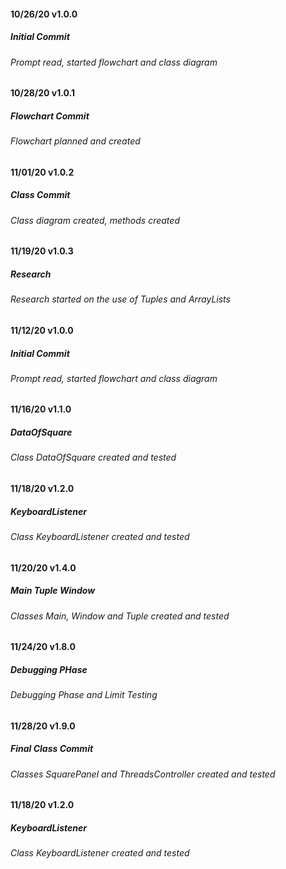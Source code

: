 #### 10/26/20 v1.0.0
##### Initial Commit
###### Prompt read, started flowchart and class diagram

#### 10/28/20 v1.0.1
##### Flowchart Commit
###### Flowchart planned and created

#### 11/01/20 v1.0.2
##### Class Commit
###### Class diagram created, methods created

#### 11/19/20 v1.0.3
##### Research
###### Research started on the use of Tuples and ArrayLists

#### 11/12/20 v1.0.0
##### Initial Commit
###### Prompt read, started flowchart and class diagram

#### 11/16/20 v1.1.0
##### DataOfSquare
###### Class DataOfSquare created and tested

#### 11/18/20 v1.2.0
##### KeyboardListener
###### Class KeyboardListener created and tested

#### 11/20/20 v1.4.0
##### Main Tuple Window
###### Classes Main, Window and Tuple created and tested

#### 11/24/20 v1.8.0
##### Debugging PHase
###### Debugging Phase and Limit Testing

#### 11/28/20 v1.9.0
##### Final Class Commit
###### Classes SquarePanel and ThreadsController created and tested

#### 11/18/20 v1.2.0
##### KeyboardListener
###### Class KeyboardListener created and tested
